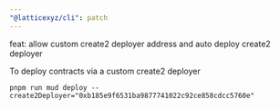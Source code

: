 ```yaml
---
"@latticexyz/cli": patch
---
```


feat: allow custom create2 deployer address and auto deploy create2 deployer

To deploy contracts via a custom create2 deployer

```shell
pnpm run mud deploy --create2Deployer="0xb185e9f6531ba9877741022c92ce858cdcc5760e"
```
